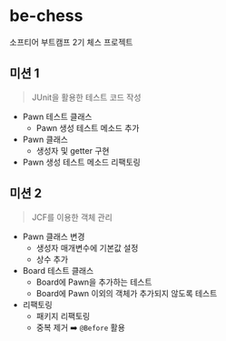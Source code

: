 # be-chess
소프티어 부트캠프 2기 체스 프로젝트

## 미션 1

> JUnit을 활용한 테스트 코드 작성

- Pawn 테스트 클래스
  - Pawn 생성 테스트 메소드 추가
- Pawn 클래스
  - 생성자 및 getter 구현
- Pawn 생성 테스트 메소드 리팩토링

## 미션 2

> JCF를 이용한 객체 관리

- Pawn 클래스 변경
  - 생성자 매개변수에 기본값 설정
  - 상수 추가
- Board 테스트 클래스
  - Board에 Pawn을 추가하는 테스트
  - Board에 Pawn 이외의 객체가 추가되지 않도록 테스트
- 리팩토링
  - 패키지 리팩토링
  - 중복 제거 ➡️ `@Before` 활용
